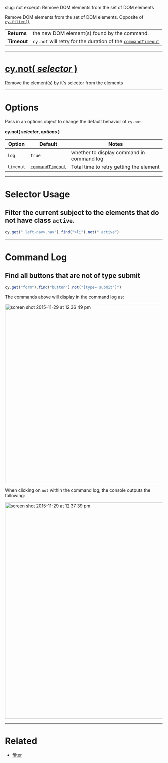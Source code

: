 slug: not
excerpt: Remove DOM elements from the set of DOM elements

Remove DOM elements from the set of DOM elements. Opposite of [`cy.filter()`](https://on.cypress.io/api/filter)

| | |
|--- | --- |
| **Returns** | the new DOM element(s) found by the command. |
| **Timeout** | `cy.not` will retry for the duration of the [`commandTimeout`](https://on.cypress.io/guides/configuration#section-timeouts) |

***

# [cy.not( *selector* )](#section-selector-usage)

Remove the element(s) by it's selector from the elements

***

# Options

Pass in an options object to change the default behavior of `cy.not`.

**cy.not( *selector*, *options* )**

Option | Default | Notes
--- | --- | ---
`log` | `true` | whether to display command in command log
`timeout` | [`commandTimeout`](https://on.cypress.io/guides/configuration#section-timeouts) | Total time to retry getting the element

***

# Selector Usage

## Filter the current subject to the elements that do not have class `active`.

```javascript
cy.get(".left-nav>.nav").find(">li").not(".active")
```

***

# Command Log

## Find all buttons that are not of type submit

```javascript
cy.get("form").find("button").not("[type='submit']")
```

The commands above will display in the command log as:

<img width="572" alt="screen shot 2015-11-29 at 12 36 49 pm" src="https://cloud.githubusercontent.com/assets/1271364/11458817/0a846c3c-9696-11e5-9901-5f4376629e75.png">

When clicking on `not` within the command log, the console outputs the following:

<img width="689" alt="screen shot 2015-11-29 at 12 37 39 pm" src="https://cloud.githubusercontent.com/assets/1271364/11458819/0d6870f6-9696-11e5-9364-2685b8ffc71b.png">

***
# Related

- [filter](https://on.cypress.io/api/filter)
